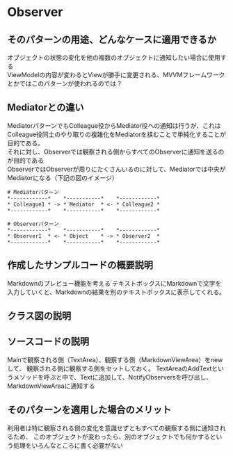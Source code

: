 # Observer

## そのパターンの用途、どんなケースに適用できるか
オブジェクトの状態の変化を他の複数のオブジェクトに通知したい場合に使用する  
ViewModelの内容が変わるとViewが勝手に変更される、MVVMフレームワークとかではこのパターンが使われるのでは？  

## Mediatorとの違い
MediatorパターンでもColleague役からMediator役への通知は行うが、これはColleague役同士のやり取りの複雑化をMediatorを挟むことで単純化することが目的である。  
それに対し、Observerでは観察される側からすべてのObserverに通知を送るのが目的である  
ObserverではObserverが周りにたくさんいるのに対して、Mediatorでは中央がMediatorになる（下記の図のイメージ）  

```
# Mediatorパターン
*------------*    *-----------*    *------------*
* Colleague1 * -> * Mediator  * <- * Colleague2 *
*------------*    *-----------*    *------------*

# Observerパターン
*------------*    *-----------*    *------------*
* Observer1  * <- * Object    * -> * Observer2  *
*------------*    *-----------*    *------------*
```

## 作成したサンプルコードの概要説明
Markdownのプレビュー機能を考える
テキストボックスにMarkdownで文字を入力していくと、Markdownの結果を別のテキストボックスに表示してくれる。

## クラス図の説明

## ソースコードの説明
Mainで観察される側（TextArea）、観察する側（MarkdownViewArea）をnewして、
観察される側に観察する側をセットしておく。
TextAreaのAddTextというメソッドを呼ぶと中で、Textに追加して、NotifyObserversを呼び出し、MarkdownViewAreaに通知する

## そのパターンを適用した場合のメリット
利用者は特に観察される側の変化を意識せずともすべての観察する側に通知されるため、
このオブジェクトが変わったら、別のオブジェクトでも何かするという処理をいろんなところに書く必要がない
